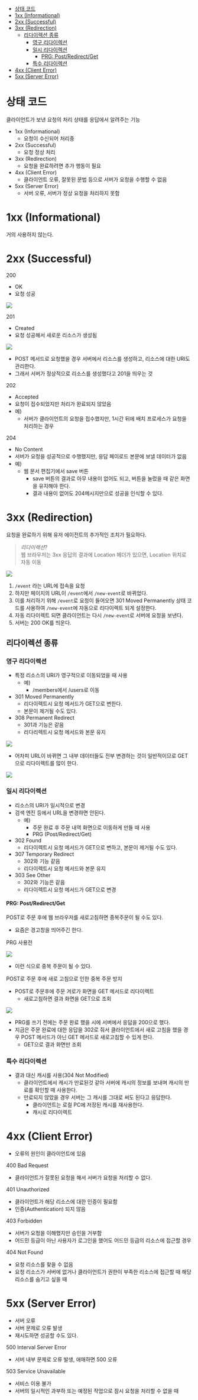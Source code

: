 
- [상태 코드](#상태-코드)
- [1xx (Informational)](#1xx-informational)
- [2xx (Successful)](#2xx-successful)
- [3xx (Redirection)](#3xx-redirection)
  - [리다이렉션 종류](#리다이렉션-종류)
    - [영구 리다이렉션](#영구-리다이렉션)
    - [일시 리다이렉션](#일시-리다이렉션)
      - [PRG: Post/Redirect/Get](#prg-postredirectget)
    - [특수 리다이렉션](#특수-리다이렉션)
- [4xx (Client Error)](#4xx-client-error)
- [5xx (Server Error)](#5xx-server-error)

# 상태 코드

클라이언트가 보낸 요청의 처리 상태를 응답에서 알려주는 기능

- 1xx (Informational)
  - 요청이 수신되어 처리중
- 2xx (Successful)
  - 요청 정상 처리
- 3xx (Redirection)
  - 요청을 완료하려면 추가 행동이 필요
- 4xx (Client Error)
  - 클라이언트 오류, 잘못된 문법 등으로 서버가 요청을 수행할 수 없음
- 5xx (Server Error)
  - 서버 오류, 서버가 정상 요청을 처리하지 못함

# 1xx (Informational)

거의 사용하지 않는다.

# 2xx (Successful)

200

- OK
- 요청 성공

![](img/2022-10-02-16-51-01.png)

201

- Created
- 요청 성공해서 새로운 리소스가 생성됨

![](img/2022-10-02-16-51-28.png)

- POST 메서드로 요청했을 경우 서버에서 리소스를 생성하고, 리소스에 대한 URI도 관리한다.
- 그래서 서버가 정상적으로 리소스를 생성했다고 201을 띄우는 것

202

- Accepted
- 요청이 접수되었지만 처리가 완료되지 않았음
- 예)
  - 서버가 클라이언트의 요청을 접수했지만, 1시간 뒤에 배치 프로세스가 요청을 처리하는 경우

204

- No Content
- 서버가 요청을 성공적으로 수행했지만, 응답 페이로드 본문에 보낼 데이터가 없음
- 예)
  - 웹 문서 편집기에서 save 버튼
    - save 버튼의 결과로 아무 내용이 없어도 되고, 버튼을 눌렀을 때 같은 화면을 유지해야 한다.
    - 결과 내용이 없어도 204메시지만으로 성공을 인식할 수 있다.

# 3xx (Redirection)

요청을 완료하기 위해 유저 에이전트의 추가적인 조치가 필요하다.

>*리다이렉션?*<br>
>웹 브라우저는 3xx 응답의 결과에 Location 헤더가 있으면, Location 위치로 자동 이동

![](img/2022-10-02-17-03-16.png)

1. `/event` 라는 URL에 접속을 요청
2. 하지만 페이지의 URL이 `/event`에서 `/new-event`로 바뀌었다.
3. 이를 처리하기 위해 `/event`로 요청이 들어오면 301 Moved Permanently 상태 코드를 사용하여 `/new-event`에 자동으로 리다이렉트 되게 설정한다.
4. 자동 리다이렉트 되면 클라이언트는 다시 `/new-event`로 서버에 요청을 보낸다.
5. 서버는 200 OK를 띄운다.

## 리다이렉션 종류

### 영구 리다이렉션

- 특정 리소스의 URI가 영구적으로 이동되었을 때 사용
  - 예)
    - /members에서 /users로 이동
- 301 Moved Permanently
  - 리다이렉트시 요청 메서드가 GET으로 변한다.
  - 본문이 제거될 수도 있다.
- 308 Permanent Redirect
  - 301과 기능은 같음
  - 리다리렉트시 요청 메서드와 본문 유지

![](img/2022-10-02-17-19-36.png)

- 어차피 URL이 바뀌면 그 내부 데이터들도 전부 변경하는 것이 일반적이므로 GET으로 리다이렉트를 많이 한다.

![](img/2022-10-02-17-22-01.png)

### 일시 리다이렉션

- 리소스의 URI가 일시적으로 변경
- 검색 엔진 등에서 URL을 변경하면 안된다.
  - 예)
    - 주문 완료 후 주문 내역 화면으로 이동하게 만들 때 사용
    - PRG (Post/Redirect/Get)
- 302 Found
  - 리다이렉트시 요청 메서드가 GET으로 변하고, 본문이 제거될 수도 있다.
- 307 Temporary Redirect
  - 302와 기능 같음
  - 리다이렉트시  요청 메서드와 본문 유지
- 303 See Other
  - 302와 기능은 같음
  - 리다이렉트시 요청 메서드가 GET으로 변경

#### PRG: Post/Redirect/Get

POST로 주문 후에 웹 브라우저를 새로고침하면 중복주문이 될 수도 있다.

- 요즘은 경고창을 띄어주긴 한다.

PRG 사용전

![](img/2022-10-02-18-15-57.png)

- 이런 식으로 중복 주문이 될 수 있다.

POST로 주문 후에 새로 고침으로 인한 중복 주문 방지

- POST로 주문후에 주문 겨로가 화면을 GET 메서드로 리다이렉트
  - 새로고침하면 결과 화면을 GET으로 조회

![](img/2022-10-02-18-20-16.png)

- PRG를 쓰기 전에는 주문 완료 했을 시에 서버에서 응답을 200으로 했다.
- 지금은 주문 완료에 대한 응답을 302로 줘서 클라이언트에서 새로 고침을 했을 경우 POST 메서드가 아닌 GET 메서드로 새로고침할 수 있게 한다.
  - GET으로 결과 화면만 조회

### 특수 리다이렉션

- 결과 대신 캐시를 사용(304 Not Modified)
  - 클라이언트에서 캐시가 만료된것 같아 서버에 캐시의 정보를 보내며 캐시의 만료를 확인할 때 사용한다.
  - 만료되지 않았을 경우 서버는 그 캐시를 그대로 써도 된다고 응답한다.
    - 클라이언트는 로컬 PC에 저장된 캐시를 재사용한다.
    - 캐시로 리다이렉트

# 4xx (Client Error)

- 오류의 원인이 클라이언트에 있음

400 Bad Request

- 클라이언트가 잘못된 요청을 해서 서버가 요청을 처리할 수 없다.

401 Unauthorized

- 클라이언트가 해당 리소스에 대한 인증이 필요함
- 인증(Authentication) 되지 않음

403 Forbidden

- 서버가 요청을 이해했지만 승인을 거부함
- 어드민 등급이 아닌 사용자가 로그인을 했어도 어드민 등급의 리소스에 접근할 경우

404 Not Found

- 요청 리소스를 찾을 수 없음
- 요청 리소스가 서버에 없거나 클라이언트가 권한이 부족한 리소스에 접근할 때 해당 리소스를 숨기고 싶을 때

# 5xx (Server Error)

- 서버 오류
- 서버 문제로 오류 발생
- 재시도하면 성공할 수도 있다.

500 Interval Server Error

- 서버 내부 문제로 오류 발생, 애매하면 500 오류

503 Service Unavailable

- 서비스 이용 불가
- 서버의 일시적인 과부하 또는 예정된 작업으로 잠시 요청을 처리할 수 없을 때
